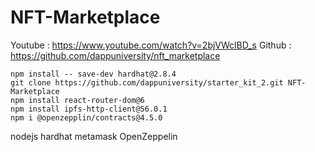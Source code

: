 # NFT-Marketplace

Youtube : https://www.youtube.com/watch?v=2bjVWclBD_s
Github : https://github.com/dappuniversity/nft_marketplace

```
npm install -- save-dev hardhat@2.8.4
git clone https://github.com/dappuniversity/starter_kit_2.git NFT-Marketplace
npm install react-router-dom@6
npm install ipfs-http-client@56.0.1
npm i @openzepplin/contracts@4.5.0
```

nodejs
hardhat
metamask
OpenZeppelin
